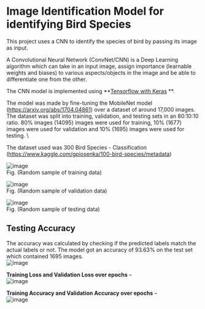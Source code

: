 # Image Identification Model for identifying Bird Species

This project uses a CNN to identify the species of bird by passing its image as input.

A Convolutional Neural Network (ConvNet/CNN) is a Deep Learning algorithm which can take in an input image, assign importance (learnable weights and biases) 
to various aspects/objects in the image and be able to differentiate one from the other.

The CNN model is implemented using **[Tensorflow with Keras](https://www.tensorflow.org/)
**.

The model was made by fine-tuning the MobileNet model (https://arxiv.org/abs/1704.04861) over a dataset of around 17,000 images. \
The dataset was split into training, validation, and testing sets in an 80:10:10 ratio. 80% images (14095) images were used for training, 10% (1677) images were used for validation and 10% (1695) images were used for testing. \

The dataset used was 300 Bird Species - Classification (https://www.kaggle.com/gpiosenka/100-bird-species/metadata)

![image](https://user-images.githubusercontent.com/63246596/133881604-a17e4339-a558-4a4a-bde6-0cc1d6e2adba.png) \
Fig. (Random sample of training data) 

![image](https://user-images.githubusercontent.com/63246596/133881624-940bf876-5539-4567-af3c-59c15130238d.png) \
Fig. (Random sample of validation data) 

![image](https://user-images.githubusercontent.com/63246596/133881630-8a671dd7-888f-4eca-955b-429fd365fb2a.png) \
Fig. (Random sample of testing data)

## Testing Accuracy

The accuracy was calculated by checking if the predicted labels match the actual labels or not. The model got an accuracy of 93.63% on the test set which contained 1695 images. \
![image](https://user-images.githubusercontent.com/63246596/133881659-26474904-14e2-47d3-b684-d391a8181c2b.png)

**Training Loss and Validation Loss over epochs** – \
![image](https://user-images.githubusercontent.com/63246596/133881669-fb078476-bbc2-48a1-992b-886c70b439ae.png) 

**Training Accuracy and Validation Accuracy over epochs** – \
![image](https://user-images.githubusercontent.com/63246596/133881691-2d398eff-3bdf-4df7-b99c-f0476750b2ed.png)
